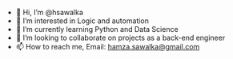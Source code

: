 - 👋 Hi, I’m @hsawalka
- 👀 I’m interested in Logic and automation
- 🌱 I’m currently learning Python and Data Science
- 💞️ I’m looking to collaborate on projects as a back-end engineer
- 📫 How to reach me, Email: hamza.sawalka@gmail.com

